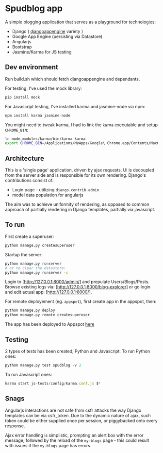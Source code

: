Spudblog app
============

A simple blogging application that serves as a playground for technologies:

* Django ( [djangoappengine](https://github.com/django-nonrel/djangoappengine) variety )
* Google App Engine (persisting via Datastore)
* Angularjs
* Bootstrap
* Jasmine/Karma for JS testing


Dev environment
---------------

Run build.sh which should fetch djangoappengine and dependants.

For testing, I've used the mock library:
```bash
pip install mock
```

For Javascript testing, I've installed karma and jasmine-node via npm:

```javascript
npm install karma jasmine-node
```

You might need to tweak karma, I had to link the `karma` executable and setup `CHROME_BIN`:
```bash
ln node_modules/karma/bin/karma karma
export CHROME_BIN=/Applications/MyApps/Google\ Chrome.app/Contents/MacOS/Google\ Chrome
```

Architecture
------------

This is a 'single page' application, driven by ajax requests.  UI is decoupled from the server side
and is responsible for its own rendering.  Django's contributions consist of:

* Login page - utilizing `django.contrib.admin`
* model data population for angularjs

The aim was to achieve uniformity of rendering, as opposed to common approach of partially rendering
in Django templates, partially via javascript.


To run
------

First create a superuser:
```bash
python manage.py createsuperuser
```
Startup the server:
```bash
python manage.py runserver
# or to clear the datastore:
python manage.py runserver -c
```

Login to [http://127.0.0.1:8000/admin/] and prepulate Users/Blogs/Posts.
Browse existing logs via: [http://127.0.0.1:8000/blog-explorer] or go login and edit actual app: [http://127.0.0.1:8000/].

For remote deployement (eg. `appspot`), first create app in the appspot, then:
```bash
python manage.py deploy
python manage.py remote createsuperuser
```

The app has been deployed to Appspot [here](http://spudblog-ks.appspot.com/)


Testing
-------

2 types of tests has been created, Python and Javascript.  To run Python ones:
```python
python manage.py test spudblog -v 2
```

To run Javascript ones:
```javascript
karma start js-tests/config/karma.conf.js $*
```


Snags
-----

Angularjs interactions are not safe from csfr attacks the way Django templates can be via csfr_token.
Due to the dynamic nature of ajax, such token could be either supplied once per session, or piggybacked
onto every response.

Ajax error handling is simplistic, prompting an alert box with the error message, followed by the
reload of the `my-blogs` page - this could result with issues if the `my-blogs` page has errors.

